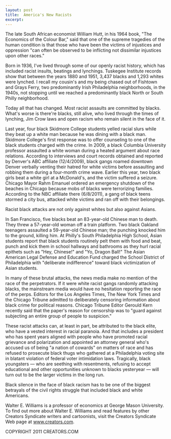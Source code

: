 ```yaml
---
layout: post
title:  America's New Racists
excerpt:
---
```


The late South African economist William Hutt, in his 1964 book, "The Economics of the Colour Bar," said that one of the supreme tragedies of the human condition is that those who have been the victims of injustices and oppression "can often be observed to be inflicting not dissimilar injustices upon other races."

Born in 1936, I've lived through some of our openly racist history, which has included racist insults, beatings and lynchings. Tuskegee Institute records show that between the years 1880 and 1951, 3,437 blacks and 1,293 whites were lynched. I recall my cousin's and my being chased out of Fishtown and Grays Ferry, two predominantly Irish Philadelphia neighborhoods, in the 1940s, not stopping until we reached a predominantly black North or South Philly neighborhood.

Today all that has changed. Most racist assaults are committed by blacks. What's worse is there're blacks, still alive, who lived through the times of lynching, Jim Crow laws and open racism who remain silent in the face of it.

Last year, four black Skidmore College students yelled racial slurs while they beat up a white man because he was dining with a black man. Skidmore College's first response was to offer counseling to one of the black students charged with the crime. In 2009, a black Columbia University professor assaulted a white woman during a heated argument about race relations. According to interviews and court records obtained and reported by Denver's ABC affiliate (12/4/2009), black gangs roamed downtown Denver verbally venting their hatred for white victims before assaulting and robbing them during a four-month crime wave. Earlier this year, two black girls beat a white girl at a McDonald's, and the victim suffered a seizure. Chicago Mayor Rahm Emanuel ordered an emergency shutdown of the beaches in Chicago because mobs of blacks were terrorizing families. According to the NBC affiliate there (6/8/2011), a gang of black teens stormed a city bus, attacked white victims and ran off with their belongings.

Racist black attacks are not only against whites but also against Asians.

 In San Francisco, five blacks beat an 83-year-old Chinese man to death. They threw a 57-year-old woman off a train platform. Two black Oakland teenagers assaulted a 59-year-old Chinese man; the punching knocked him to the ground, killing him. At Philly's South Philadelphia High School, Asian students report that black students routinely pelt them with food and beat, punch and kick them in school hallways and bathrooms as they hurl racial epithets such as "Hey, Chinese!" and "Yo, Dragon Ball!" The Asian American Legal Defense and Education Fund charged the School District of Philadelphia with "deliberate indifference" toward black victimization of Asian students.

In many of these brutal attacks, the news media make no mention of the race of the perpetrators. If it were white racist gangs randomly attacking blacks, the mainstream media would have no hesitation reporting the race of the perps. Editors for the Los Angeles Times, The New York Times and the Chicago Tribune admitted to deliberately censoring information about black crime for political reasons. Chicago Tribune Editor Gerould Kern recently said that the paper's reason for censorship was to "guard against subjecting an entire group of people to suspicion."

These racist attacks can, at least in part, be attributed to the black elite, who have a vested interest in racial paranoia. And that includes a president who has spent years aligned with people who have promoted racial grievance and polarization and appointed an attorney general who's accused us of being "a nation of cowards" on matters of race and has refused to prosecute black thugs who gathered at a Philadelphia voting site in blatant violation of federal voter intimidation laws. Tragically, black youngsters — who are seething with resentments, refusing to accept educational and other opportunities unknown to blacks yesteryear — will turn out to be the larger victims in the long run.

Black silence in the face of black racism has to be one of the biggest betrayals of the civil rights struggle that included black and white Americans.

Walter E. Williams is a professor of economics at George Mason University. To find out more about Walter E. Williams and read features by other Creators Syndicate writers and cartoonists, visit the Creators Syndicate Web page at www.creators.com.

COPYRIGHT 2011 CREATORS.COM
